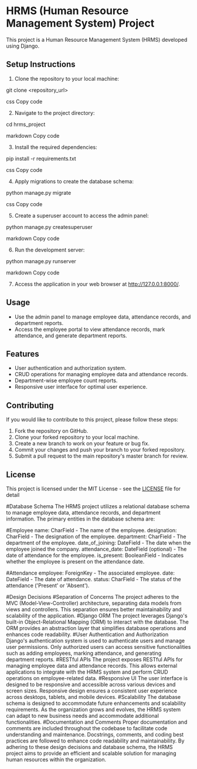 # HRMS (Human Resource Management System) Project

This project is a Human Resource Management System (HRMS) developed using Django.

## Setup Instructions

1. Clone the repository to your local machine:

git clone <repository_url>

css
Copy code

2. Navigate to the project directory:

cd hrms_project

markdown
Copy code

3. Install the required dependencies:

pip install -r requirements.txt

css
Copy code

4. Apply migrations to create the database schema:

python manage.py migrate

css
Copy code

5. Create a superuser account to access the admin panel:

python manage.py createsuperuser

markdown
Copy code

6. Run the development server:

python manage.py runserver

markdown
Copy code

7. Access the application in your web browser at http://127.0.0.1:8000/.

## Usage

- Use the admin panel to manage employee data, attendance records, and department reports.
- Access the employee portal to view attendance records, mark attendance, and generate department reports.

## Features

- User authentication and authorization system.
- CRUD operations for managing employee data and attendance records.
- Department-wise employee count reports.
- Responsive user interface for optimal user experience.

## Contributing

If you would like to contribute to this project, please follow these steps:

1. Fork the repository on GitHub.
2. Clone your forked repository to your local machine.
3. Create a new branch to work on your feature or bug fix.
4. Commit your changes and push your branch to your forked repository.
5. Submit a pull request to the main repository's master branch for review.

## License

This project is licensed under the MIT License - see the [LICENSE](LICENSE) file for detail






#Database Schema
The HRMS project utilizes a relational database schema to manage employee data, attendance records, and department information. The primary entities in the database schema are:

#Employee
name: CharField - The name of the employee.
designation: CharField - The designation of the employee.
department: CharField - The department of the employee.
date_of_joining: DateField - The date when the employee joined the company.
attendance_date: DateField (optional) - The date of attendance for the employee.
is_present: BooleanField - Indicates whether the employee is present on the attendance date.

#Attendance
employee: ForeignKey - The associated employee.
date: DateField - The date of attendance.
status: CharField - The status of the attendance ('Present' or 'Absent').


#Design Decisions
#Separation of Concerns
The project adheres to the MVC (Model-View-Controller) architecture, separating data models from views and controllers. This separation ensures better maintainability and scalability of the application.
#Django ORM
The project leverages Django's built-in Object-Relational Mapping (ORM) to interact with the database. The ORM provides an abstraction layer that simplifies database operations and enhances code readability.
#User Authentication and Authorization
Django's authentication system is used to authenticate users and manage user permissions. Only authorized users can access sensitive functionalities such as adding employees, marking attendance, and generating department reports.
#RESTful APIs
The project exposes RESTful APIs for managing employee data and attendance records. This allows external applications to integrate with the HRMS system and perform CRUD operations on employee-related data.
#Responsive UI
The user interface is designed to be responsive and accessible across various devices and screen sizes. Responsive design ensures a consistent user experience across desktops, tablets, and mobile devices.
#Scalability
The database schema is designed to accommodate future enhancements and scalability requirements. As the organization grows and evolves, the HRMS system can adapt to new business needs and accommodate additional functionalities.
#Documentation and Comments
Proper documentation and comments are included throughout the codebase to facilitate code understanding and maintenance. Docstrings, comments, and coding best practices are followed to enhance code readability and maintainability.
By adhering to these design decisions and database schema, the HRMS project aims to provide an efficient and scalable solution for managing human resources within the organization.





